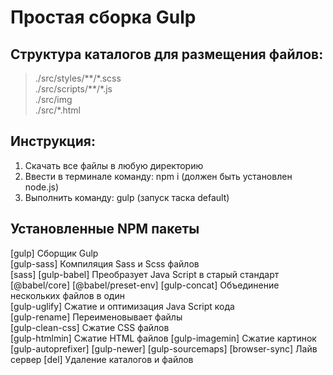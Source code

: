 # Простая сборка Gulp

## Структура каталогов для размещения файлов:  
>./src/styles/\*\*/\*.scss  
>./src/scripts/\*\*/\*.js  
>./src/img  
>./src/\*.html

## Инструкция:  
1. Скачать все файлы в любую директорию   
2. Ввести в терминале команду: npm i (должен быть установлен node.js) 
3. Выполнить команду: gulp (запуск таска default)

## Установленные NPM пакеты 
[gulp] Сборщик Gulp  
[gulp-sass] Компиляция Sass и Scss файлов  
[sass]
[gulp-babel] Преобразует Java Script в старый стандарт  
[@babel/core]
[@babel/preset-env] 
[gulp-concat] Объединение нескольких файлов в один  
[gulp-uglify] Сжатие и оптимизация Java Script кода  
[gulp-rename] Переименовывает файлы  
[gulp-clean-css] Сжатие CSS файлов  
[gulp-htmlmin] Сжатие HTML файлов
[gulp-imagemin] Сжатие картинок
[gulp-autoprefixer]
[gulp-newer]
[gulp-sourcemaps] 
[browser-sync] Лайв сервер
[del] Удаление каталогов и файлов  